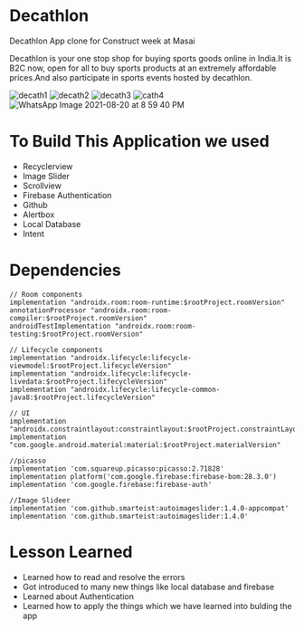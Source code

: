 # Decathlon
Decathlon App clone for Construct week at Masai

Decathlon is your one stop shop for buying sports goods online in India.It is B2C now, open for all to buy sports products at an extremely affordable prices.And also participate in sports events hosted by decathlon.


![decath1](https://user-images.githubusercontent.com/86509987/130248358-4e056f5c-57aa-4604-8418-2be453412593.png) ![decath2](https://user-images.githubusercontent.com/86509987/130249477-9d819abb-2af4-4ee2-8c15-d4be6bdbc1ec.png) ![decath3](https://user-images.githubusercontent.com/86509987/130256095-95adf6d0-3363-4a72-afd2-84be32cd76b5.png) ![cath4](https://user-images.githubusercontent.com/86509987/130257341-8474b9e2-1d68-4c8a-9113-15fc890f052d.png)
 ![WhatsApp Image 2021-08-20 at 8 59 40 PM](https://user-images.githubusercontent.com/86509987/130257179-bda1fa8a-89cc-4570-a88b-01841f45be0a.jpeg)







# To Build This Application we used

* Recyclerview
* Image Slider
* Scrollview
* Firebase Authentication
* Github
* Alertbox
* Local Database
* Intent

# Dependencies

    // Room components
    implementation "androidx.room:room-runtime:$rootProject.roomVersion"
    annotationProcessor "androidx.room:room-compiler:$rootProject.roomVersion"
    androidTestImplementation "androidx.room:room-testing:$rootProject.roomVersion"

    // Lifecycle components
    implementation "androidx.lifecycle:lifecycle-viewmodel:$rootProject.lifecycleVersion"
    implementation "androidx.lifecycle:lifecycle-livedata:$rootProject.lifecycleVersion"
    implementation "androidx.lifecycle:lifecycle-common-java8:$rootProject.lifecycleVersion"

    // UI
    implementation "androidx.constraintlayout:constraintlayout:$rootProject.constraintLayoutVersion"
    implementation "com.google.android.material:material:$rootProject.materialVersion"

    //picasso
    implementation 'com.squareup.picasso:picasso:2.71828'
    implementation platform('com.google.firebase:firebase-bom:28.3.0')
    implementation 'com.google.firebase:firebase-auth'
  
    //Image Slideer
    implementation 'com.github.smarteist:autoimageslider:1.4.0-appcompat'
    implementation 'com.github.smarteist:autoimageslider:1.4.0'
   
# Lesson Learned
    
* Learned how to read and resolve the errors
* Got introduced to many new things like local database and firebase
* Learned about Authentication
* Learned how to apply the things which we have learned into bulding the app
 
